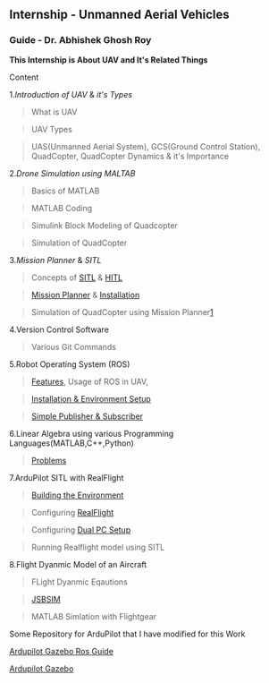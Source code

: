 ## Internship - Unmanned Aerial Vehicles 
### Guide - Dr. Abhishek Ghosh Roy

**This Internship is About UAV and It's Related Things**

Content

1._Introduction of UAV_ & _it's Types_ 
> What is UAV

> UAV Types

> UAS(Unmanned Aerial System), GCS(Ground Control Station), QuadCopter, QuadCopter Dynamics & it's Importance

2._Drone Simulation using MALTAB_
> Basics of MATLAB

> MATLAB Coding

> Simulink Block Modeling of Quadcopter

> Simulation of QuadCopter


3._Mission Planner_ & _SITL_ 
> Concepts of [SITL](https://ardupilot.org/dev/docs/sitl-simulator-software-in-the-loop.html) & [HITL](https://ardupilot.org/dev/docs/hitl-simulators.html)

> [Mission Planner](https://ardupilot.org/planner/docs/mission-planner-overview.html) & [Installation](https://ardupilot.org/planner/docs/mission-planner-installation.html)

> Simulation of QuadCopter using Mission Planner[1](https://ardupilot.org/planner/docs/common-planning-a-mission-with-waypoints-and-events.html)


4.Version Control Software 
> Various Git Commands


5.Robot Operating System (ROS)
> [Features](http://wiki.ros.org/ROS/Introduction), Usage of ROS in UAV,

> [Installation & Environment Setup](http://wiki.ros.org/noetic/Installation/Ubuntu)

> [Simple Publisher & Subscriber](http://wiki.ros.org/ROS/Tutorials/WritingPublisherSubscriber%28c%2B%2B%29)

6.Linear Algebra using various Programming Languages(MATLAB,C++,Python)
> [Problems](problem/README.md)

7.ArduPilot SITL with RealFlight
> [Building the Environment](https://ardupilot.org/dev/docs/building-setup-linux.html#building-setup-linux)

> Configuring [RealFlight](https://ardupilot.org/dev/docs/sitl-with-realflight.html)

> Configuring [Dual PC Setup](https://ardupilot.org/dev/docs/sitl-with-realflight.html#connecting-to-sitl-running-on-a-separate-or-virtual-machine)

> Running Realflight model using SITL

8.Flight Dyanmic Model of an Aircraft
> FLight Dyanmic Eqautions

> [JSBSIM](https://ardupilot.org/dev/docs/sitl-with-jsbsim.html)

> MATLAB Simlation with Flightgear

Some Repository for ArduPilot that I have modified for this Work

[Ardupilot Gazebo Ros Guide](https://github.com/ParasInternKhushPatil/ardupilot-gazebo-ros-guide)

[Ardupilot Gazebo](https://github.com/ParasInternKhushPatil/ardupilot_gazebo)


